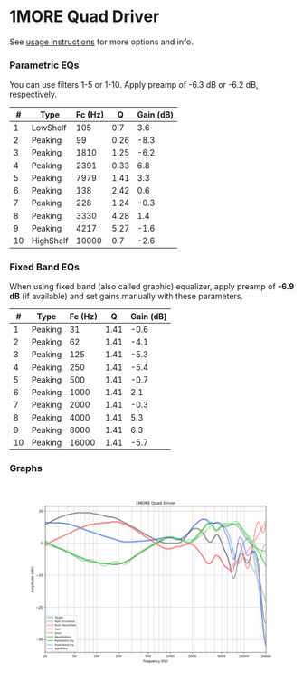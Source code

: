 # 1MORE Quad Driver
See [usage instructions](https://github.com/jaakkopasanen/AutoEq#usage) for more options and info.

### Parametric EQs
You can use filters 1-5 or 1-10. Apply preamp of -6.3 dB or -6.2 dB, respectively.

|   # | Type      |   Fc (Hz) |    Q |   Gain (dB) |
|-----|-----------|-----------|------|-------------|
|   1 | LowShelf  |       105 | 0.7  |         3.6 |
|   2 | Peaking   |        99 | 0.26 |        -8.3 |
|   3 | Peaking   |      1810 | 1.25 |        -6.2 |
|   4 | Peaking   |      2391 | 0.33 |         6.8 |
|   5 | Peaking   |      7979 | 1.41 |         3.3 |
|   6 | Peaking   |       138 | 2.42 |         0.6 |
|   7 | Peaking   |       228 | 1.24 |        -0.3 |
|   8 | Peaking   |      3330 | 4.28 |         1.4 |
|   9 | Peaking   |      4217 | 5.27 |        -1.6 |
|  10 | HighShelf |     10000 | 0.7  |        -2.6 |

### Fixed Band EQs
When using fixed band (also called graphic) equalizer, apply preamp of **-6.9 dB** (if available) and set gains manually with these parameters.

|   # | Type    |   Fc (Hz) |    Q |   Gain (dB) |
|-----|---------|-----------|------|-------------|
|   1 | Peaking |        31 | 1.41 |        -0.6 |
|   2 | Peaking |        62 | 1.41 |        -4.1 |
|   3 | Peaking |       125 | 1.41 |        -5.3 |
|   4 | Peaking |       250 | 1.41 |        -5.4 |
|   5 | Peaking |       500 | 1.41 |        -0.7 |
|   6 | Peaking |      1000 | 1.41 |         2.1 |
|   7 | Peaking |      2000 | 1.41 |        -0.3 |
|   8 | Peaking |      4000 | 1.41 |         5.3 |
|   9 | Peaking |      8000 | 1.41 |         6.3 |
|  10 | Peaking |     16000 | 1.41 |        -5.7 |

### Graphs
![](./1MORE%20Quad%20Driver.png)
